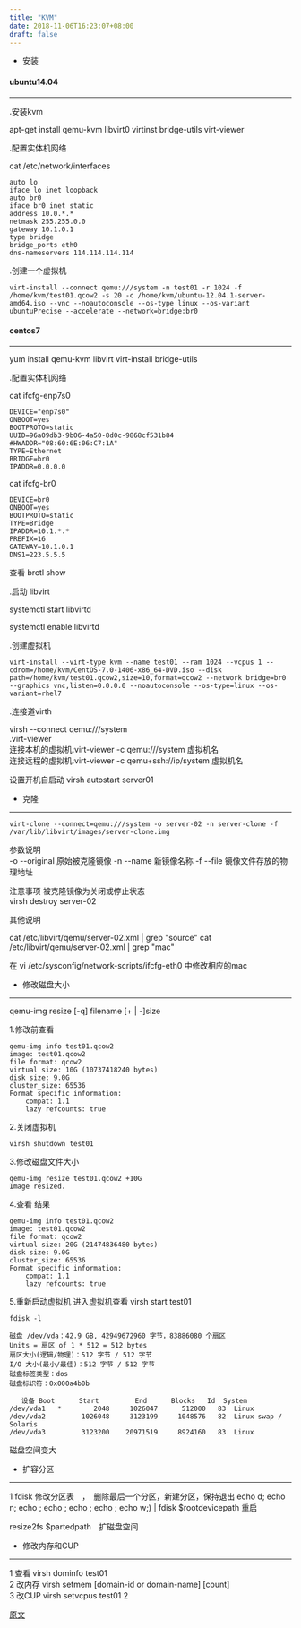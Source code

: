 ```yaml
---
title: "KVM"
date: 2018-11-06T16:23:07+08:00
draft: false
---
```

- 安装
 
#### ubuntu14.04 
---

.安装kvm

apt-get install qemu-kvm libvirt0 virtinst bridge-utils virt-viewer 

.配置实体机网络

 cat /etc/network/interfaces

```
auto lo
iface lo inet loopback
auto br0
iface br0 inet static
address 10.0.*.*
netmask 255.255.0.0
gateway 10.1.0.1
type bridge
bridge_ports eth0
dns-nameservers 114.114.114.114
```

.创建一个虚拟机

```
virt-install --connect qemu:///system -n test01 -r 1024 -f /home/kvm/test01.qcow2 -s 20 -c /home/kvm/ubuntu-12.04.1-server-amd64.iso --vnc --noautoconsole --os-type linux --os-variant ubuntuPrecise --accelerate --network=bridge:br0 
```
#### centos7 
---

yum install qemu-kvm libvirt virt-install bridge-utils

.配置实体机网络

cat ifcfg-enp7s0
```
DEVICE="enp7s0"
ONBOOT=yes
BOOTPROTO=static
UUID=96a09db3-9b06-4a50-8d0c-9868cf531b84
#HWADDR="08:60:6E:06:C7:1A"
TYPE=Ethernet
BRIDGE=br0
IPADDR=0.0.0.0
```
cat ifcfg-br0
```
DEVICE=br0
ONBOOT=yes
BOOTPROTO=static
TYPE=Bridge
IPADDR=10.1.*.*
PREFIX=16
GATEWAY=10.1.0.1
DNS1=223.5.5.5
```

查看 brctl show

.启动 libvirt

systemctl start libvirtd

systemctl enable libvirtd

.创建虚拟机

```
virt-install --virt-type kvm --name test01 --ram 1024 --vcpus 1 --cdrom=/home/kvm/CentOS-7.0-1406-x86_64-DVD.iso --disk path=/home/kvm/test01.qcow2,size=10,format=qcow2 --network bridge=br0 --graphics vnc,listen=0.0.0.0 --noautoconsole --os-type=linux --os-variant=rhel7 
```

.连接道virth

virsh --connect qemu:///system  
.virt-viewer  
    连接本机的虚拟机:virt-viewer -c qemu:///system 虚拟机名   
    连接远程的虚拟机:virt-viewer -c qemu+ssh://ip/system 虚拟机名  

 

设置开机自启动 virsh autostart server01

- 克隆
 
---   
```
virt-clone --connect=qemu:///system -o server-02 -n server-clone -f /var/lib/libvirt/images/server-clone.img
```

参数说明  
-o --original 原始被克隆镜像 
-n --name 新镜像名称 
-f --file 镜像文件存放的物理地址 

注意事项 
被克隆镜像为关闭或停止状态  
virsh destroy server-02 
 
其他说明 

cat /etc/libvirt/qemu/server-02.xml | grep "source" 
cat /etc/libvirt/qemu/server-02.xml | grep "mac" 

在 vi /etc/sysconfig/network-scripts/ifcfg-eth0 中修改相应的mac 

- 修改磁盘大小 

---  
qemu-img resize [-q] filename [+ | -]size 

1.修改前查看 

```
qemu-img info test01.qcow2
image: test01.qcow2
file format: qcow2
virtual size: 10G (10737418240 bytes)
disk size: 9.0G
cluster_size: 65536
Format specific information:
    compat: 1.1
    lazy refcounts: true
```

2.关闭虚拟机
```
virsh shutdown test01
```

3.修改磁盘文件大小
```
qemu-img resize test01.qcow2 +10G
Image resized.
```

4.查看 结果

```
qemu-img info test01.qcow2
image: test01.qcow2
file format: qcow2
virtual size: 20G (21474836480 bytes)
disk size: 9.0G
cluster_size: 65536
Format specific information:
    compat: 1.1
    lazy refcounts: true
```
5.重新启动虚拟机 进入虚拟机查看
virsh start test01

```
fdisk -l
 
磁盘 /dev/vda：42.9 GB, 42949672960 字节，83886080 个扇区
Units = 扇区 of 1 * 512 = 512 bytes
扇区大小(逻辑/物理)：512 字节 / 512 字节
I/O 大小(最小/最佳)：512 字节 / 512 字节
磁盘标签类型：dos
磁盘标识符：0x000a4b0b
 
   设备 Boot      Start         End      Blocks   Id  System
/dev/vda1   *        2048     1026047      512000   83  Linux
/dev/vda2         1026048     3123199     1048576   82  Linux swap / Solaris
/dev/vda3         3123200    20971519     8924160   83  Linux
```

磁盘空间变大

- 扩容分区 

--- 
1 fdisk 修改分区表　，　删除最后一个分区，新建分区，保持退出
echo d; echo n; echo ; echo ; echo ; echo ; echo w;) | fdisk $rootdevicepath
重启

resize2fs $partedpath　扩磁盘空间


- 修改内存和CUP

---  

1 查看 virsh dominfo test01  
2 改内存 virsh setmem [domain-id or domain-name] [count]  
3 改CUP virsh setvcpus test01 2 

[原文](https://www.cnblogs.com/zhangeamon/p/6734275.html)  

